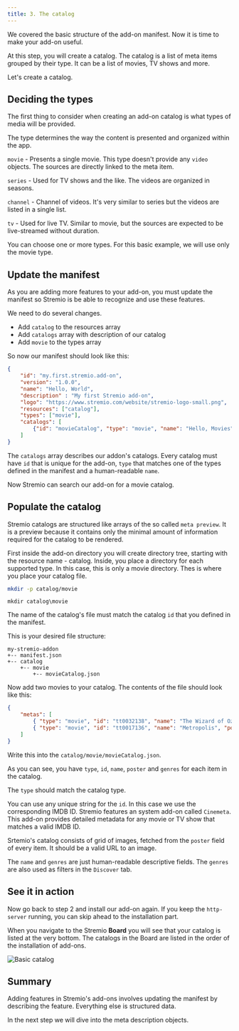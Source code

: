 ```yaml
---
title: 3. The catalog
---
```


We covered the basic structure of the add-on manifest. Now it is time to make your add-on useful.

At this step, you will create a catalog. The catalog is a list of meta items grouped by their type. It can be a list of movies, TV shows and more.

Let's create a catalog.

## Deciding the types

The first thing to consider when creating an add-on catalog is what types of media will be provided.

The type determines the way the content is presented and organized within the app.

`movie` - Presents a single movie. This type doesn't provide any `video` objects. The sources are directly linked to the meta item.

`series` - Used for TV shows and the like. The videos are organized in seasons.

`channel` - Channel of videos. It's very similar to series but the videos are listed in a single list.

`tv` - Used for live TV. Similar to movie, but the sources are expected to be live-streamed without duration.

You can choose one or more types. For this basic example, we will use only the movie type.

## Update the manifest

As you are adding more features to your add-on, you must update the manifest so Stremio is be able to recognize and use these features.

We need to do several changes.

 * Add `catalog` to the resources array
 * Add `catalogs` array with description of our catalog
 * Add `movie` to the types array

So now our manifest should look like this:

```json
{
    "id": "my.first.stremio.add-on",
    "version": "1.0.0",
    "name": "Hello, World",
    "description" : "My first Stremio add-on",
    "logo": "https://www.stremio.com/website/stremio-logo-small.png",
    "resources": ["catalog"],
    "types": ["movie"],
    "catalogs": [
        {"id": "movieCatalog", "type": "movie", "name": "Hello, Movies"}
    ]
}
```

The `catalogs` array describes our addon's catalogs. Every catalog must have `id` that is unique for the add-on, `type` that matches one of the types defined in the manifest and a human-readable `name`.

Now Stremio can search our add-on for a movie catalog.

## Populate the catalog

Stremio catalogs are structured like arrays of the so called `meta preview`. It is a preview because it contains only the minimal amount of information required for the catalog to be rendered.

First inside the add-on directory you will create directory tree, starting with the resource name - catalog. Inside, you place a directory for each supported type. In this case, this is only a movie directory. Thes is where you place your catalog file.

<!--DOCUSAURUS_CODE_TABS-->
<!--bash-->
```bash
mkdir -p catalog/movie
```
<!--cmd-->
```batch
mkdir catalog\movie
```
<!--END_DOCUSAURUS_CODE_TABS-->

The name of the catalog's file must match the catalog `id` that you defined in the manifest.

This is your desired file structure:

    my-stremio-addon
    +-- manifest.json
    +-- catalog
        +-- movie
            +-- movieCatalog.json

Now add two movies to your catalog. The contents of the file should look like this:

```json
{
    "metas": [
        { "type": "movie", "id": "tt0032138", "name": "The Wizard of Oz", "poster": "https://images.metahub.space/poster/medium/tt0032138/img", "genres": ["Adventure", "Family", "Fantasy", "Musical"] },
        { "type": "movie", "id": "tt0017136", "name": "Metropolis", "poster": "https://images.metahub.space/poster/medium/tt0017136/img", "genres": ["Drama", "Sci-Fi"] }
    ]
}
```

Write this into the `catalog/movie/movieCatalog.json`.

As you can see, you have `type`, `id`, `name`, `poster` and `genres` for each item in the catalog.

The `type` should match the catalog type.

You can use any unique string for the `id`. In this case we use the corresponding IMDB ID. Stremio features an system add-on called `Cinemeta`. This add-on provides detailed metadata for any movie or TV show that matches a valid IMDB ID.

Srtemio's catalog consists of grid of images, fetched from the `poster` field of every item. It should be a valid URL to an image.

The `name` and `genres` are just human-readable descriptive fields. The `genres` are also used as filters in the `Discover` tab.

See it in action
---

Now go back to step 2 and install our add-on again. If you keep the `http-server` running, you can skip ahead to the installation part.

When you navigate to the Stremio **Board** you will see that your catalog is listed at the very bottom. The catalogs in the Board are listed in the order of the installation of add-ons.

![Basic catalog](/stremio-addon-guide/img/catalog.png)

Summary
---

Adding features in Stremio's add-ons involves updating the manifest by describing the feature. Everything else is structured data.

In the next step we will dive into the meta description objects.
